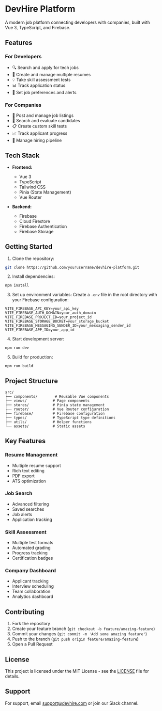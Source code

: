 # DevHire Platform

A modern job platform connecting developers with companies, built with Vue 3, TypeScript, and Firebase.

## Features

### For Developers
- 🔍 Search and apply for tech jobs
- 📝 Create and manage multiple resumes
- 💡 Take skill assessment tests
- 📊 Track application status
- 🎯 Set job preferences and alerts

### For Companies
- 📮 Post and manage job listings
- 👥 Search and evaluate candidates
- 📋 Create custom skill tests
- 📈 Track applicant progress
- 💼 Manage hiring pipeline

## Tech Stack

- **Frontend:**
    - Vue 3
    - TypeScript
    - Tailwind CSS
    - Pinia (State Management)
    - Vue Router

- **Backend:**
    - Firebase
    - Cloud Firestore
    - Firebase Authentication
    - Firebase Storage

## Getting Started

1. Clone the repository:
```bash
git clone https://github.com/yourusername/devhire-platform.git
```

2. Install dependencies:
```bash
npm install
```

3. Set up environment variables:
   Create a `.env` file in the root directory with your Firebase configuration:
```env
VITE_FIREBASE_API_KEY=your_api_key
VITE_FIREBASE_AUTH_DOMAIN=your_auth_domain
VITE_FIREBASE_PROJECT_ID=your_project_id
VITE_FIREBASE_STORAGE_BUCKET=your_storage_bucket
VITE_FIREBASE_MESSAGING_SENDER_ID=your_messaging_sender_id
VITE_FIREBASE_APP_ID=your_app_id
```

4. Start development server:
```bash
npm run dev
```

5. Build for production:
```bash
npm run build
```

## Project Structure

```
src/
├── components/        # Reusable Vue components
├── views/            # Page components
├── stores/           # Pinia state management
├── router/           # Vue Router configuration
├── firebase/         # Firebase configuration
├── types/            # TypeScript type definitions
├── utils/            # Helper functions
└── assets/           # Static assets
```

## Key Features

### Resume Management
- Multiple resume support
- Rich text editing
- PDF export
- ATS optimization

### Job Search
- Advanced filtering
- Saved searches
- Job alerts
- Application tracking

### Skill Assessment
- Multiple test formats
- Automated grading
- Progress tracking
- Certification badges

### Company Dashboard
- Applicant tracking
- Interview scheduling
- Team collaboration
- Analytics dashboard

## Contributing

1. Fork the repository
2. Create your feature branch (`git checkout -b feature/amazing-feature`)
3. Commit your changes (`git commit -m 'Add some amazing feature'`)
4. Push to the branch (`git push origin feature/amazing-feature`)
5. Open a Pull Request

## License

This project is licensed under the MIT License - see the [LICENSE](LICENSE) file for details.

## Support

For support, email support@devhire.com or join our Slack channel.
